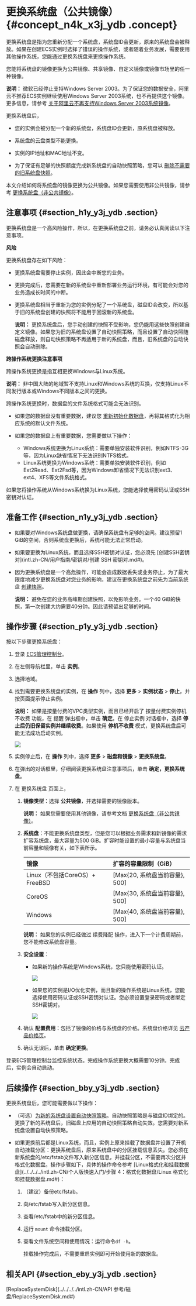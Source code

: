 # 更换系统盘（公共镜像） {#concept_n4k_x3j_ydb .concept}

更换系统盘是指为您重新分配一个系统盘，系统盘ID会更新，原来的系统盘会被释放。如果在创建ECS实例时选择了错误的操作系统，或者随着业务发展，需要使用其他操作系统，您能通过更换系统盘来更换操作系统。

您能将系统盘的镜像更换为公共镜像、共享镜像、自定义镜像或镜像市场里的任一种镜像。

**说明：** 微软已经停止支持Windows Server 2003。为了保证您的数据安全，阿里云不推荐ECS实例继续使用Windows Server 2003系统，也不再提供这个镜像。更多信息，请参考 [关于阿里云不再支持Windows Server 2003系统镜像](https://www.alibabacloud.com/help/faq-detail/59513.htm)。

更换系统盘后，

-   您的实例会被分配一个新的系统盘，系统盘ID会更新，原系统盘被释放。

-   系统盘的云盘类型不能更换。

-   实例的IP地址和MAC地址不变。

-   为了保证有足够的快照额度完成新系统盘的自动快照策略，您可以 [删除不需要的旧系统盘快照](intl.zh-CN/用户指南/快照/删除快照和自动快照策略.md#)。


本文介绍如何将系统盘的镜像更换为公共镜像。如果您需要使用非公共镜像，请参考 [更换系统盘（非公共镜像）](intl.zh-CN/用户指南/云盘/更换系统盘（非公共镜像）.md#)。

## 注意事项 {#section_h1y_y3j_ydb .section}

更换系统盘是一个高风险操作，所以，在更换系统盘之前，请务必认真阅读以下注意事项。

**风险**

更换系统盘存在如下风险：

-   更换系统盘需要停止实例，因此会中断您的业务。

-   更换完成后，您需要在新的系统盘中重新部署业务运行环境，有可能会对您的业务造成长时间的中断。

-   更换系统盘相当于重新为您的实例分配了一个系统盘，磁盘ID会改变，所以基于旧的系统盘创建的快照将不能用于回滚新的系统盘。

    **说明：** 更换系统盘后，您手动创建的快照不受影响，您仍能用这些快照创建自定义镜像。如果您为旧的系统盘设置了自动快照策略，而且设置了自动快照随磁盘释放，则自动快照策略不再适用于新的系统盘，而且，旧系统盘的自动快照会自动删除。


**跨操作系统更换注意事项**

跨操作系统更换是指互相更换Windows与Linux系统。

**说明：** 非中国大陆的地域暂不支持Linux和Windows系统的互换，仅支持Linux不同发行版本或Windows不同版本之间的更换。

跨操作系统更换时，数据盘的文件系统格式可能会无法识别。

-   如果您的数据盘没有重要数据，建议您 [重新初始化数据盘](intl.zh-CN/用户指南/云盘/重新初始化云盘.md#)，再将其格式化为相应系统的默认文件系统。

-   如果您的数据盘上有重要数据，您需要做以下操作：

    -   Windows系统更换为Linux系统：需要单独安装软件识别，例如NTFS-3G等，因为Linux缺省情况下无法识别NTFS格式。
    -   Linux系统更换为Windows系统：需要单独安装软件识别，例如Ext2Read、Ext2Fsd等，因为Windows卸省情况下无法识别ext3、ext4、XFS等文件系统格式。

如果您将操作系统从Windows系统换为Linux系统，您能选择使用密码认证或SSH密钥对认证。

## 准备工作 {#section_n1y_y3j_ydb .section}

-   如果要对Windows系统盘做更换，请确保系统盘有足够的空间。建议预留1 GiB的空间，否则系统盘更换后，系统可能无法正常启动。

-   如果要更换为Linux系统，而且选择SSH密钥对认证，您必须先 [创建SSH密钥对](intl.zh-CN/用户指南/密钥对/创建 SSH 密钥对.md#)。

-   因为更换系统盘是一个高危操作，可能会造成数据丢失或业务停止，为了最大限度地减少更换系统盘对您业务的影响，建议在更换系统盘之前先为当前系统盘 [创建快照](intl.zh-CN/用户指南/快照/创建快照.md#)。

    **说明：** 避免在您的业务高峰期创建快照，以免影响业务。一个40 GiB的快照，第一次创建大约需要40分钟。因此请预留出足够的时间。


## 操作步骤 {#section_p1y_y3j_ydb .section}

按以下步骤更换系统盘：

1.  登录 [ECS管理控制台](https://ecs.console.aliyun.com/#/home)。
2.  在左侧导航栏里，单击 **实例**。
3.  选择地域。
4.  找到需要更换系统盘的实例，在 **操作** 列中，选择 **更多** \> **实例状态** \> **停止**，并按页面提示停止实例。

    **说明：** 如果是按量付费的VPC类型实例，而且已经开启了 按量付费实例停机不收费 功能，在 提醒 弹出框中，单击 **确定**。在 停止实例 对话框中，选择 **停止后仍旧保留实例并继续收费**。如果使用 **停机不收费** 模式，更换系统盘后可能无法成功启动实例。

    ![](http://static-aliyun-doc.oss-cn-hangzhou.aliyuncs.com/assets/img/9676/15382355415328_zh-CN.png)

5.  实例停止后，在 **操作** 列中，选择 **更多** \> **磁盘和镜像** \> **更换系统盘**。
6.  在弹出的对话框里，仔细阅读更换系统盘注意事项后，单击 **确定，更换系统盘**。
7.  在 更换系统盘 页面上，
    1.  **镜像类型**：选择 **公共镜像**，并选择需要的镜像版本。

        **说明：** 如果您需要使用其他镜像，请参考文档 [更换系统盘（非公共镜像）](intl.zh-CN/用户指南/云盘/更换系统盘（非公共镜像）.md#)。

    2.  **系统盘**：不能更换系统盘类型，但是您可以根据业务需求和新镜像的需求扩容系统盘，最大容量为500 GiB。扩容时能设置的最小容量与系统盘当前容量和镜像有关，如下表所示。

        |镜像|扩容的容量限制（GiB）|
        |:-|:-----------|
        |Linux（不包括CoreOS）+ FreeBSD|\[Max\{20, 系统盘当前容量\}, 500\]|
        |CoreOS|\[Max\{30, 系统盘当前容量\}, 500\]|
        |Windows|\[Max\{40, 系统盘当前容量\}, 500\]|

        **说明：** 如果您的实例已经做过 续费降配 操作，进入下一个计费周期前，您不能修改系统盘容量。

    3.  **安全设置**：
        -   如果新的操作系统是Windows系统，您只能使用密码认证。

            ![](http://static-aliyun-doc.oss-cn-hangzhou.aliyuncs.com/assets/img/9682/15382355415517_zh-CN.png)

        -   如果您的实例是I/O优化实例，而且新的操作系统是Linux系统，您能选择使用密码认证或SSH密钥对认证。您必须设置登录密码或者绑定SSH密钥对。

            ![](http://static-aliyun-doc.oss-cn-hangzhou.aliyuncs.com/assets/img/9682/15382355415518_zh-CN.png)

    4.  确认 **配置费用**：包括了镜像的价格与系统盘的价格。系统盘价格详见 [云产品价格页](https://www.alibabacloud.com/product/ecs#pricing)。
    5.  确认无误后，单击 **确定更换**。

登录ECS管理控制台监控系统状态。完成操作系统更换大概需要10分钟。完成后，实例会自动启动。

## 后续操作 {#section_bby_y3j_ydb .section}

更换系统盘后，您可能需要做以下操作：

-   （可选）[为新的系统盘设置自动快照策略](intl.zh-CN/用户指南/快照/为磁盘设置自动快照策略.md#)。自动快照策略是与磁盘ID绑定的。更换了新的系统盘后，旧磁盘上应用的自动快照策略自动失效。您需要对新系统盘设置自动快照策略。

-   如果更换前后都是Linux系统，而且，实例上原来挂载了数据盘并设置了开机自动挂载分区：更换系统盘后，原来系统盘中的分区挂载信息丢失。您必须在新系统盘的/etc/fstab文件写入新分区信息，并挂载分区，不需要再次分区并格式化数据盘。操作步骤如下，具体的操作命令参考 [Linux格式化和挂载数据盘](../../../../intl.zh-CN/个人版快速入门/步骤 4：格式化数据盘/Linux 格式化和挂载数据盘.md#)：

    1.  （建议）备份etc/fstab。
    2.  向/etc/fstab写入新分区信息。
    3.  查看/etc/fstab中的新分区信息。
    4.  运行 `mount` 命令挂载分区。
    5.  查看文件系统空间和使用情况：运行命令`df -h`。

        挂载操作完成后，不需要重启实例即可开始使用新的数据盘。


## 相关API {#section_eby_y3j_ydb .section}

[ReplaceSystemDisk](../../../../intl.zh-CN/API 参考/磁盘/ReplaceSystemDisk.md#)


